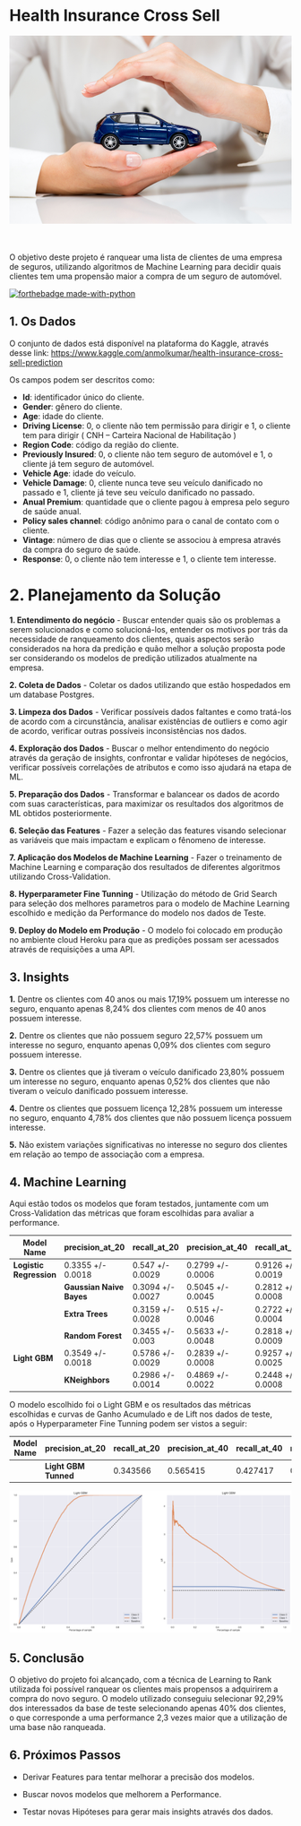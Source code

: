 # Health Insurance Cross Sell

![Front Image](images/carro-02.jpg)

<br> <br />
O objetivo deste projeto é ranquear uma lista de clientes de uma empresa de seguros, utilizando algoritmos de Machine Learning para decidir quais clientes tem uma propensão maior a compra de um seguro de automóvel.

[![forthebadge made-with-python](http://ForTheBadge.com/images/badges/made-with-python.svg)](https://www.python.org/)

## 1. Os Dados

O conjunto de dados está disponível na plataforma do Kaggle, através desse link: https://www.kaggle.com/anmolkumar/health-insurance-cross-sell-prediction

Os campos podem ser descritos como:

- **Id**: identificador único do cliente.
- **Gender**: gênero do cliente.
- **Age**: idade do cliente.
- **Driving License**: 0, o cliente não tem permissão para dirigir e 1, o cliente tem para dirigir ( CNH – Carteira Nacional de Habilitação )
- **Region Code**: código da região do cliente.
- **Previously Insured**: 0, o cliente não tem seguro de automóvel e 1, o cliente já tem seguro de automóvel.
- **Vehicle Age**: idade do veículo.
- **Vehicle Damage**: 0, cliente nunca teve seu veículo danificado no passado e 1, cliente já teve seu veículo danificado no passado.
- **Anual Premium**: quantidade que o cliente pagou à empresa pelo seguro de saúde anual.
- **Policy sales channel**: código anônimo para o canal de contato com o cliente.
- **Vintage**: número de dias que o cliente se associou à empresa através da compra do seguro de saúde.
- **Response**: 0, o cliente não tem interesse e 1, o cliente tem interesse.

# 2. Planejamento da Solução
**1. Entendimento do negócio** - Buscar entender quais são os problemas a serem solucionados e como solucioná-los, entender os motivos por trás da necessidade de ranqueamento dos clientes, quais aspectos serão considerados na hora da predição e quão melhor a solução proposta pode ser considerando os modelos de predição utilizados atualmente na empresa.

**2. Coleta de Dados** - Coletar os dados utilizando que estão hospedados em um database Postgres.

**3. Limpeza dos Dados** - Verificar possíveis dados faltantes e como tratá-los de acordo com a circunstância, analisar existências de outliers e como agir de acordo, verificar outras possíveis inconsistências nos dados.

**4. Exploração dos Dados** - Buscar o melhor entendimento do negócio através da geração de insights, confrontar e validar hipóteses de negócios, verificar possíveis correlações de atributos e como isso ajudará na etapa de ML.

**5. Preparação dos Dados** - Transformar e balancear os dados de acordo com suas características, para maximizar os resultados dos algoritmos de ML obtidos posteriormente.

**6. Seleção das Features** - Fazer a seleção das features visando selecionar as variáveis que mais impactam e explicam o fênomeno de interesse.

**7. Aplicação dos Modelos de Machine Learning** - Fazer o treinamento de Machine Learning e comparação dos resultados de diferentes algoritmos utilizando Cross-Validation.

**8. Hyperparameter Fine Tunning** - Utilização do método de Grid Search para seleção dos melhores parametros para o modelo de Machine Learning escolhido e  medição da Performance do modelo nos dados de Teste.

**9. Deploy do Modelo em Produção** - O modelo foi colocado em produção no ambiente cloud Heroku para que as predições possam ser acessados através de requisições a uma API.

## 3. Insights

**1.** Dentre os clientes com 40 anos ou mais 17,19% possuem um interesse no seguro, enquanto apenas 8,24% dos clientes com menos de 40 anos possuem interesse.

**2.** Dentre os clientes que não possuem seguro 22,57% possuem um interesse no seguro, enquanto apenas 0,09% dos clientes com seguro possuem interesse.

**3.**  Dentre os clientes que já tiveram o veículo danificado 23,80% possuem um interesse no seguro, enquanto apenas 0,52% dos clientes que não tiveram o veículo danificado possuem interesse.

**4.** Dentre os clientes que possuem licença 12,28% possuem um interesse no seguro, enquanto 4,78% dos clientes que não possuem licença possuem interesse.

**5.** Não existem variações significativas no interesse no seguro dos clientes em relação ao tempo de associação com a empresa.

## 4. Machine Learning

Aqui estão todos os modelos que foram testados, juntamente com um Cross-Validation das métricas que foram escolhidas para avaliar a performance.

| Model Name |	precision_at_20 |	recall_at_20 |	precision_at_40 |	recall_at_40 |	roc_auc_score |
| --- | ---| --- | --- | --- | --- |
| **Logistic Regression** |	0.3355 +/- 0.0018	| 0.547 +/- 0.0029 |	0.2799 +/- 0.0006 |	0.9126 +/- 0.0019	| 0.8435 +/- 0.0016 |
	| **Gaussian Naive Bayes** | 0.3094 +/- 0.0027	| 0.5045 +/- 0.0045	| 0.2812 +/- 0.0008	| 0.917 +/- 0.0026	| 0.8332 +/- 0.0013 |
	| **Extra Trees** |	0.3159 +/- 0.0028	| 0.515 +/- 0.0046 | 0.2722 +/- 0.0004 |	0.8877 +/- 0.0014 |	0.8287 +/- 0.0012 |
	| **Random Forest** |	0.3455 +/- 0.003 |	0.5633 +/- 0.0048	| 0.2818 +/- 0.0009 |	0.9189 +/- 0.0028	| 0.8504 +/- 0.0016 |
|	**Light GBM**	| 0.3549 +/- 0.0018	| 0.5786 +/- 0.0029	| 0.2839 +/- 0.0008 |	0.9257 +/- 0.0025 |	0.8562 +/- 0.0013 |
	| **KNeighbors**	| 0.2986 +/- 0.0014 |	0.4869 +/- 0.0022 |	0.2448 +/- 0.0008 |	0.7981 +/- 0.0025	| 0.7558 +/- 0.001 |

  O modelo escolhido foi o Light GBM e os resultados das métricas escolhidas e curvas de Ganho Acumulado e de Lift nos dados de teste, após o Hyperparameter Fine Tunning podem ser vistos a seguir:

  | Model Name |	precision_at_20 |	recall_at_20 |	precision_at_40 |	recall_at_40 | roc_auc_score |
  | --- | ---| --- | --- | --- | --- |
	| **Light GBM Tunned**	| 0.343566	| 0.565415	| 0.427417	| 0.28042	| 0.922927 |	0.430145	| 0.852171 |

![ML Graphs](images/gain_lift_curves.png)

## 5. Conclusão
O objetivo do projeto foi alcançado, com a técnica de Learning to Rank utilizada foi possível ranquear os clientes mais propensos a adquirirem a compra do novo seguro. O modelo utilizado conseguiu selecionar 92,29% dos interessados da base de teste selecionando apenas 40% dos clientes, o que corresponde a uma performance 2,3 vezes maior que a utilização de uma base não ranqueada.

## 6. Próximos Passos

* Derivar Features para tentar melhorar a precisão dos modelos.

* Buscar novos modelos que melhorem a Performance.

* Testar novas Hipóteses para gerar mais insights através dos dados.
